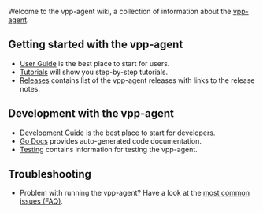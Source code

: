 Welcome to the vpp-agent wiki, a collection of information about the [vpp-agent](https://ligato.io/vpp-agent).

## Getting started with the vpp-agent
- [User Guide](user-guide/User-Guide) is the best place to start for users.
- [Tutorials](tutorials/Ligato-tutorials) will show you step-by-step tutorials.
- [Releases](https://github.com/ligato/vpp-agent/releases) contains list of the vpp-agent releases with links to the release notes.

## Development with the vpp-agent
- [Development Guide](development-guide/Development-Guide) is the best place to start for developers.
- [Go Docs](https://godoc.org/github.com/ligato/vpp-agent) provides auto-generated code documentation.
- [Testing](testing/Testing) contains information for testing the vpp-agent.

## Troubleshooting
- Problem with running the vpp-agent? Have a look at the [most common issues (FAQ)](FAQ).

